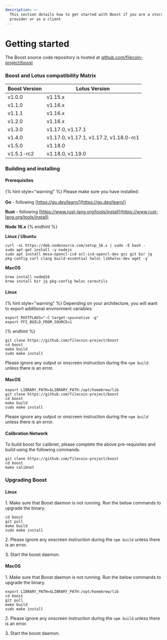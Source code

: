 ```yaml
---
description: >-
  This section details how to get started with Boost if you are a storage
  provider or as a client
---
```


# Getting started

The Boost source code repository is hosted at [github.com/filecoin-project/boost](https://github.com/filecoin-project/boost)

### Boost and Lotus compatibility Matrix

| Boost Version | Lotus Version                          |
| ------------- | -------------------------------------- |
| v1.0.0        | v1.15.x                                |
| v1.1.0        | v1.16.x                                |
| v1.1.1        | v1.16.x                                |
| v1.2.0        | v1.16.x                                |
| v1.3.0        | v1.17.0, v1.17.1                       |
| v1.4.0        | v1.17.0, v1.17.1, v1.17.2, v1.18.0-rc1 |
| v1.5.0        | v1.18.0                                |
| v1.5.1-rc2    | v1.18.0, v1.19.0                       |

### Building and installing

#### Prerequisites

{% hint style="warning" %}
Please make sure you have installed:\
\
**Go** - following [https://go.dev/learn/](https://go.dev/learn/)

**Rust** - following [https://www.rust-lang.org/tools/install](https://www.rust-lang.org/tools/install)

**Node 16.x**
{% endhint %}

**Linux / Ubuntu**

```
curl -sL https://deb.nodesource.com/setup_16.x | sudo -E bash -
sudo apt-get install -y nodejs
sudo apt install mesa-opencl-icd ocl-icd-opencl-dev gcc git bzr jq pkg-config curl clang build-essential hwloc libhwloc-dev wget -y
```

**MacOS**

```
brew install node@16
brew install bzr jq pkg-config hwloc coreutils
```

#### Linux

{% hint style="warning" %}
Depending on your architecture, you will want to export additional environment variables:

```
export RUSTFLAGS="-C target-cpu=native -g"
export FFI_BUILD_FROM_SOURCE=1
```
{% endhint %}

```
git clone https://github.com/filecoin-project/boost
cd boost
make build
sudo make install
```

Please ignore any output or onscreen instruction during the `npm build` unless there is an error.

#### MacOS

```
export LIBRARY_PATH=$LIBRARY_PATH:/opt/homebrew/lib
git clone https://github.com/filecoin-project/boost
cd boost
make build
sudo make install
```

Please ignore any output or onscreen instruction during the `npm build` unless there is an error.

#### **Calibration Network**

To build boost for calibnet, please complete the above pre-requisites and build using the following commands.

```
git clone https://github.com/filecoin-project/boost
cd boost
make calibnet
```

### Upgrading Boost

#### Linux

1\. Make sure that Boost daemon is not running. Run the below commands to upgrade the binary.

```
cd boost
git pull
make build
sudo make install
```

2\. Please ignore any onscreen instruction during the `npm build` unless there is an error.

3\. Start the boost daemon.

#### MacOS

1\. Make sure that Boost daemon is not running. Run the below commands to upgrade the binary.

```
export LIBRARY_PATH=$LIBRARY_PATH:/opt/homebrew/lib
cd boost
git pull
make build
sudo make install
```

2\. Please ignore any onscreen instruction during the `npm build` unless there is an error.

3\. Start the boost daemon.
